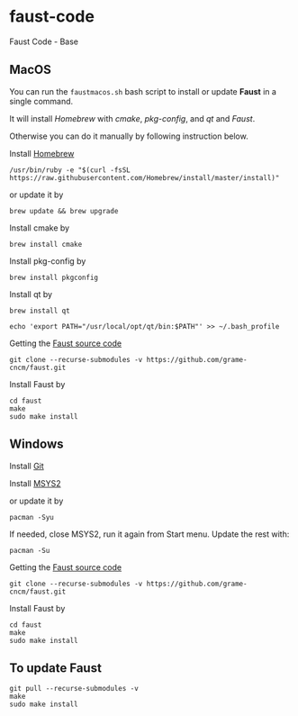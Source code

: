 # faust-code

Faust Code - Base

## MacOS

You can run the `faustmacos.sh` bash script to install or update **Faust** in a single command.

It will install *Homebrew* with *cmake*, *pkg-config*, and *qt* and *Faust*.

Otherwise you can do it manually by following instruction below.

Install [Homebrew](https://brew.sh)

`/usr/bin/ruby -e "$(curl -fsSL https://raw.githubusercontent.com/Homebrew/install/master/install)"`

or update it by

`brew update && brew upgrade`

Install cmake by

`brew install cmake`

Install pkg-config by

`brew install pkgconfig`

Install qt by

`brew install qt`

`echo 'export PATH="/usr/local/opt/qt/bin:$PATH"' >> ~/.bash_profile`

Getting the [Faust source code](https://github.com/grame-cncm/faust)

```
git clone --recurse-submodules -v https://github.com/grame-cncm/faust.git
```

Install Faust by

```
cd faust
make
sudo make install
```

## Windows

Install [Git](https://desktop.github.com)

Install [MSYS2](http://www.msys2.org)

or update it by

```
pacman -Syu
```

If needed, close MSYS2, run it again from Start menu. Update the rest with:

```
pacman -Su
```

Getting the [Faust source code](https://github.com/grame-cncm/faust)

```
git clone --recurse-submodules -v https://github.com/grame-cncm/faust.git
```

Install Faust by

```
cd faust
make
sudo make install
```

## To update Faust

```
git pull --recurse-submodules -v
make
sudo make install
```
